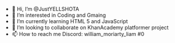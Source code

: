 - 👋 Hi, I’m @JustYELLSHOTA
- 👀 I’m interested in Coding and Gmaing
- 🌱 I’m currently learning HTML 5 and JavaScript
- 💞️ I’m looking to collaborate on KhanAcademy platformer project
- 📫 How to reach me Discord: william_moriarty_liam #0

<!---
JustYELLSHOTA/JustYELLSHOTA is a ✨ special ✨ repository because its `README.md` (this file) appears on your GitHub profile.
You can click the Preview link to take a look at your changes.
--->

